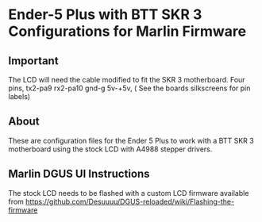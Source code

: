 
# Ender-5 Plus with BTT SKR 3 Configurations for Marlin Firmware

## Important

The LCD will need the cable modified to fit the SKR 3 motherboard.
Four pins, tx2-pa9 rx2-pa10 gnd-g 5v-+5v, ( See the boards silkscreens for pin labels)

## About

These are configuration files for the Ender 5 Plus to work with a BTT SKR 3 motherboard using the stock LCD with A4988 stepper drivers.

## Marlin DGUS UI Instructions

The stock LCD needs to be flashed with a custom LCD firmware available from https://github.com/Desuuuu/DGUS-reloaded/wiki/Flashing-the-firmware

